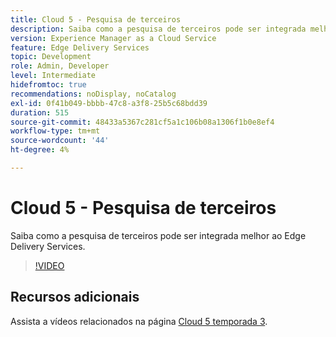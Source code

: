 ```yaml
---
title: Cloud 5 - Pesquisa de terceiros
description: Saiba como a pesquisa de terceiros pode ser integrada melhor ao Edge Delivery Services.
version: Experience Manager as a Cloud Service
feature: Edge Delivery Services
topic: Development
role: Admin, Developer
level: Intermediate
hidefromtoc: true
recommendations: noDisplay, noCatalog
exl-id: 0f41b049-bbbb-47c8-a3f8-25b5c68bdd39
duration: 515
source-git-commit: 48433a5367c281cf5a1c106b08a1306f1b0e8ef4
workflow-type: tm+mt
source-wordcount: '44'
ht-degree: 4%

---
```


# Cloud 5 - Pesquisa de terceiros

Saiba como a pesquisa de terceiros pode ser integrada melhor ao Edge Delivery Services.

>[!VIDEO](https://video.tv.adobe.com/v/3452607?quality=12&learn=on&captions=por_br)

## Recursos adicionais

Assista a vídeos relacionados na página [Cloud 5 temporada 3](../cloud5-season-3.md).

